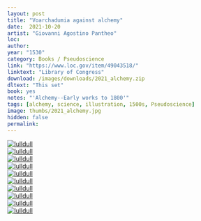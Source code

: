 ```yaml
---
layout: post
title: "Voarchadumia against alchemy"
date:  2021-10-20
artist: "Giovanni Agostino Pantheo"
loc: 
author: 
year: "1530"
category: Books / Pseudoscience
link: "https://www.loc.gov/item/49043518/"
linktext: "Library of Congress"
download: /images/downloads/2021_alchemy.zip
dltext: "This set"
book: yes
notes: "'Alchemy--Early works to 1800'"
tags: [alchemy, science, illustration, 1500s, Pseudoscience]
image: thumbs/2021_alchemy.jpg
hidden: false
permalink:
---
```



<div class="post_image">
	<a href="{{ site.baseurl }}/images/posts/2021_alchemy/001.jpg" target="_blank">
	<img src="{{ site.baseurl }}/images/posts/2021_alchemy/001.jpg" alt="lulldull"></a>
</div>

<div class="post_image">
	<a href="{{ site.baseurl }}/images/posts/2021_alchemy/002.jpg" target="_blank">
	<img src="{{ site.baseurl }}/images/posts/2021_alchemy/002.jpg" alt="lulldull"></a>
</div>

<div class="post_image">
	<a href="{{ site.baseurl }}/images/posts/2021_alchemy/003.jpg" target="_blank">
	<img src="{{ site.baseurl }}/images/posts/2021_alchemy/003.jpg" alt="lulldull"></a>
</div>

<div class="post_image">
	<a href="{{ site.baseurl }}/images/posts/2021_alchemy/004.jpg" target="_blank">
	<img src="{{ site.baseurl }}/images/posts/2021_alchemy/004.jpg" alt="lulldull"></a>
</div>

<div class="post_image">
	<a href="{{ site.baseurl }}/images/posts/2021_alchemy/005.jpg" target="_blank">
	<img src="{{ site.baseurl }}/images/posts/2021_alchemy/005.jpg" alt="lulldull"></a>
</div>

<div class="post_image">
	<a href="{{ site.baseurl }}/images/posts/2021_alchemy/006.jpg" target="_blank">
	<img src="{{ site.baseurl }}/images/posts/2021_alchemy/006.jpg" alt="lulldull"></a>
</div>

<div class="post_image">
	<a href="{{ site.baseurl }}/images/posts/2021_alchemy/007.jpg" target="_blank">
	<img src="{{ site.baseurl }}/images/posts/2021_alchemy/007.jpg" alt="lulldull"></a>
</div>


<div class="post_image">
	<a href="{{ site.baseurl }}/images/posts/2021_alchemy/008.jpg" target="_blank">
	<img src="{{ site.baseurl }}/images/posts/2021_alchemy/008.jpg" alt="lulldull"></a>
</div>

<div class="post_image">
	<a href="{{ site.baseurl }}/images/posts/2021_alchemy/009.jpg" target="_blank">
	<img src="{{ site.baseurl }}/images/posts/2021_alchemy/009.jpg" alt="lulldull"></a>
</div>

<div class="post_image">
	<a href="{{ site.baseurl }}/images/posts/2021_alchemy/010.jpg" target="_blank">
	<img src="{{ site.baseurl }}/images/posts/2021_alchemy/010.jpg" alt="lulldull"></a>
</div>